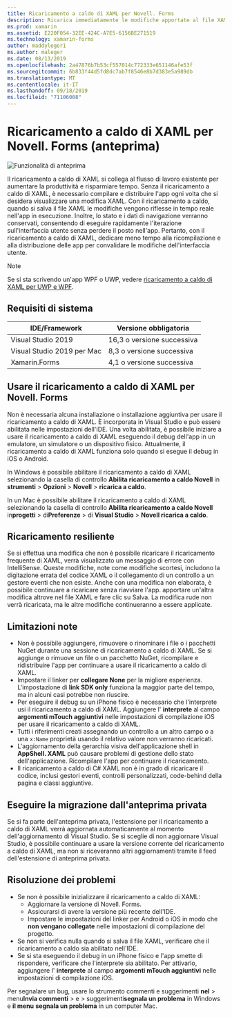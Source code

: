 ```yaml
---
title: Ricaricamento a caldo di XAML per Novell. Forms
description: Ricarica immediatamente le modifiche apportate al file XAML nell'applicazione in esecuzione, quindi non è necessario compilare il progetto Novell. Forms dopo ogni modifica del codice XAML.
ms.prod: xamarin
ms.assetid: E220F054-32EE-424C-A7E5-6156BE271519
ms.technology: xamarin-forms
author: maddyleger1
ms.author: maleger
ms.date: 08/13/2019
ms.openlocfilehash: 2a47876b7b53cf557014c772333e651146afe53f
ms.sourcegitcommit: 6b833f44d5fd8dc7ab7f8546e8b7d383e5a989db
ms.translationtype: MT
ms.contentlocale: it-IT
ms.lasthandoff: 09/18/2019
ms.locfileid: "71106008"
---
```

# <a name="xaml-hot-reload-for-xamarinforms-preview"></a>Ricaricamento a caldo di XAML per Novell. Forms (anteprima)

![Funzionalità di anteprima](~/media/shared/preview.png)

Il ricaricamento a caldo di XAML si collega al flusso di lavoro esistente per aumentare la produttività e risparmiare tempo. Senza il ricaricamento a caldo di XAML, è necessario compilare e distribuire l'app ogni volta che si desidera visualizzare una modifica XAML. Con il ricaricamento a caldo, quando si salva il file XAML le modifiche vengono riflesse in tempo reale nell'app in esecuzione. Inoltre, lo stato e i dati di navigazione verranno conservati, consentendo di eseguire rapidamente l'iterazione sull'interfaccia utente senza perdere il posto nell'app. Pertanto, con il ricaricamento a caldo di XAML, dedicare meno tempo alla ricompilazione e alla distribuzione delle app per convalidare le modifiche dell'interfaccia utente.

> [!NOTE]
> Se si sta scrivendo un'app WPF o UWP, vedere [ricaricamento a caldo di XAML per UWP e WPF](/visualstudio/debugger/xaml-hot-reload).

## <a name="system-requirements"></a>Requisiti di sistema

| IDE/Framework | Versione obbligatoria |
|------|------------------|
|Visual Studio 2019 | 16,3 o versione successiva
Visual Studio 2019 per Mac | 8,3 o versione successiva
Xamarin.Forms | 4,1 o versione successiva

## <a name="use-xaml-hot-reload-for-xamarinforms"></a>Usare il ricaricamento a caldo di XAML per Novell. Forms

Non è necessaria alcuna installazione o installazione aggiuntiva per usare il ricaricamento a caldo di XAML. È incorporata in Visual Studio e può essere abilitata nelle impostazioni dell'IDE. Una volta abilitata, è possibile iniziare a usare il ricaricamento a caldo di XAML eseguendo il debug dell'app in un emulatore, un simulatore o un dispositivo fisico. Attualmente, il ricaricamento a caldo di XAML funziona solo quando si esegue il debug in iOS o Android.

In Windows è possibile abilitare il ricaricamento a caldo di XAML selezionando la casella di controllo **Abilita ricaricamento a caldo Novell** in **strumenti** > **Opzioni** > **Novell** > **ricarica a caldo**.

In un Mac è possibile abilitare il ricaricamento a caldo di XAML selezionando la casella di controllo **Abilita ricaricamento a caldo Novell** in**progetti** > di**Preferenze** > di **Visual Studio** > **Novell ricarica a caldo**.

## <a name="resilient-reloading"></a>Ricaricamento resiliente

Se si effettua una modifica che non è possibile ricaricare il ricaricamento frequente di XAML, verrà visualizzato un messaggio di errore con IntelliSense. Queste modifiche, note come modifiche scortesi, includono la digitazione errata del codice XAML o il collegamento di un controllo a un gestore eventi che non esiste. Anche con una modifica non elaborata, è possibile continuare a ricaricare senza riavviare l'app. apportare un'altra modifica altrove nel file XAML e fare clic su Salva. La modifica rude non verrà ricaricata, ma le altre modifiche continueranno a essere applicate.

## <a name="known-limitations"></a>Limitazioni note

- Non è possibile aggiungere, rimuovere o rinominare i file o i pacchetti NuGet durante una sessione di ricaricamento a caldo di XAML. Se si aggiunge o rimuove un file o un pacchetto NuGet, ricompilare e ridistribuire l'app per continuare a usare il ricaricamento a caldo di XAML.
- Impostare il linker per **collegare None** per la migliore esperienza. L'impostazione di **link SDK only** funziona la maggior parte del tempo, ma in alcuni casi potrebbe non riuscire.
- Per eseguire il debug su un iPhone fisico è necessario che l'interprete usi il ricaricamento a caldo di XAML. Aggiungere l' **interprete** al campo **argomenti mTouch aggiuntivi** nelle impostazioni di compilazione iOS per usare il ricaricamento a caldo di XAML.
- Tutti i riferimenti creati assegnando un controllo a un altro campo o a una `x:Name` proprietà usando il relativo valore non verranno ricaricati.
- L'aggiornamento della gerarchia visiva dell'applicazione shell in **AppShell. XAML** può causare problemi di gestione dello stato dell'applicazione. Ricompilare l'app per continuare il ricaricamento.
- Il ricaricamento a caldo di C# XAML non è in grado di ricaricare il codice, inclusi gestori eventi, controlli personalizzati, code-behind della pagina e classi aggiuntive.

## <a name="migrate-from-the-private-preview"></a>Eseguire la migrazione dall'anteprima privata

Se si fa parte dell'anteprima privata, l'estensione per il ricaricamento a caldo di XAML verrà aggiornata automaticamente al momento dell'aggiornamento di Visual Studio. Se si sceglie di non aggiornare Visual Studio, è possibile continuare a usare la versione corrente del ricaricamento a caldo di XAML, ma non si riceveranno altri aggiornamenti tramite il feed dell'estensione di anteprima privata.

## <a name="troubleshooting"></a>Risoluzione dei problemi

- Se non è possibile inizializzare il ricaricamento a caldo di XAML:
  - Aggiornare la versione di Novell. Forms.
  - Assicurarsi di avere la versione più recente dell'IDE.
  - Impostare le impostazioni del linker per Android o iOS in modo che **non vengano collegate** nelle impostazioni di compilazione del progetto.
- Se non si verifica nulla quando si salva il file XAML, verificare che il ricaricamento a caldo sia abilitato nell'IDE.
- Se si sta eseguendo il debug in un iPhone fisico e l'app smette di rispondere, verificare che l'interprete sia abilitato. Per attivarlo, aggiungere l' **interprete** al campo **argomenti mTouch aggiuntivi** nelle impostazioni di compilazione iOS.

Per segnalare un bug, usare lo strumento commenti e suggerimenti **nel** > menu**Invia commenti** > e > suggerimenti**segnala un problema** in Windows e **il menu** **segnala un problema** in un computer Mac.
